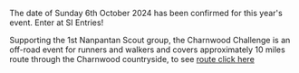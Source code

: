 The date of Sunday 6th October 2024 has been confirmed for this year's event. Enter at SI Entries!

Supporting the 1st Nanpantan Scout group, the Charnwood Challenge is an off-road event for runners and walkers and covers approximately 10 miles route through the Charnwood countryside, to see [route click here](https://charnwoodchallenge.me/raceinformation/#route)

